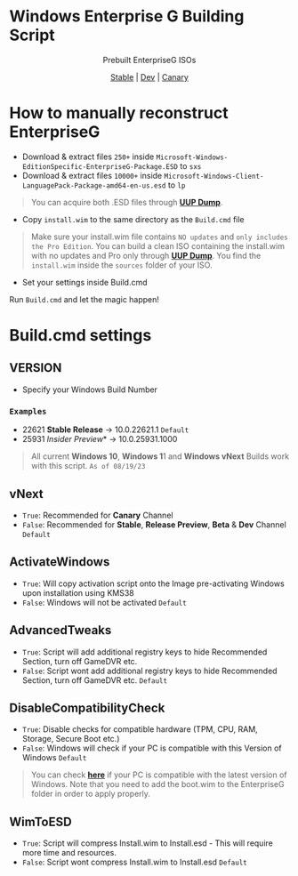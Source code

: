 # Windows Enterprise G Building Script

<p align="center">
  <a>Prebuilt EnterpriseG ISOs</a>
</p>

<p align="center">
  <a href="https://drive.google.com/file/d/1eKrBLz8A1-M0C4OZ3eb2yRONASiTvx5h/view?usp=sharing">Stable</a> | <a href="https://drive.google.com/file/d/1SNct2pJR2Vc9K4ZqCHeAK2d1XX2zkwZy/view?usp=sharing">Dev</a> | <a href="https://drive.google.com/file/d/1UES5If49Gw678M7sPJtG3Jsf3ByM_3Mp/view?usp=sharing">Canary</a>
</p>

# How to manually reconstruct EnterpriseG

- Download & extract files ```250+``` inside ```Microsoft-Windows-EditionSpecific-EnterpriseG-Package.ESD``` to ```sxs```
- Download & extract files ```10000+``` inside ```Microsoft-Windows-Client-LanguagePack-Package-amd64-en-us.esd``` to ```lp```

> You can acquire both .ESD files through **[UUP Dump](https://uupdump.net)**.

- Copy ```install.wim``` to the same directory as the ```Build.cmd``` file
> Make sure your install.wim file contains ```NO updates``` and ```only includes the Pro Edition```. You can build a clean ISO containing the install.wim with no updates and Pro only through **[UUP Dump](https://uupdump.net)**. You find the ```install.wim``` inside the ```sources``` folder of your ISO.

- Set your settings inside Build.cmd

Run ```Build.cmd``` and let the magic happen!

# Build.cmd settings

## VERSION

- Specify your Windows Build Number
### ```Examples```
- 22621 **Stable Release** -> 10.0.22621.1 ```Default```
- 25931 *Insider Preview** -> 10.0.25931.1000

> All current **Windows 10**, **Windows 1**1 and **Windows vNext** Builds work with this script. ```As of 08/19/23```

## vNext

- ```True```: Recommended for **Canary** Channel
- ```False```: Recommended for **Stable**, **Release Preview**, **Beta** & **Dev** Channel ```Default```

## ActivateWindows

- ```True```: Will copy activation script onto the Image pre-activating Windows upon installation using KMS38
- ```False```: Windows will not be activated ```Default```

## AdvancedTweaks 

- ```True```: Script will add additional registry keys to hide Recommended Section, turn off GameDVR etc.
- ```False```: Script wont add additional registry keys to hide Recommended Section, turn off GameDVR etc. ```Default```

## DisableCompatibilityCheck

- ```True```: Disable checks for compatible hardware (TPM, CPU, RAM, Storage, Secure Boot etc.)
- ```False```: Windows will check if your PC is compatible with this Version of Windows ```Default```

> You can check **[here](https://learn.microsoft.com/en-us/windows/whats-new/windows-11-requirements)** if your PC is compatible with the latest version of Windows. Note that you need to add the boot.wim to the EnterpriseG folder in order to apply properly.

## WimToESD 

- ```True```: Script will compress Install.wim to Install.esd - This will require more time and resources.
- ```False```: Script wont compress Install.wim to Install.esd ```Default```

